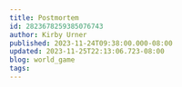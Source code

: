 ```yaml
---
title: Postmortem
id: 2823678259385076743
author: Kirby Urner
published: 2023-11-24T09:38:00.000-08:00
updated: 2023-11-25T22:13:06.723-08:00
blog: world_game
tags: 
---
```


